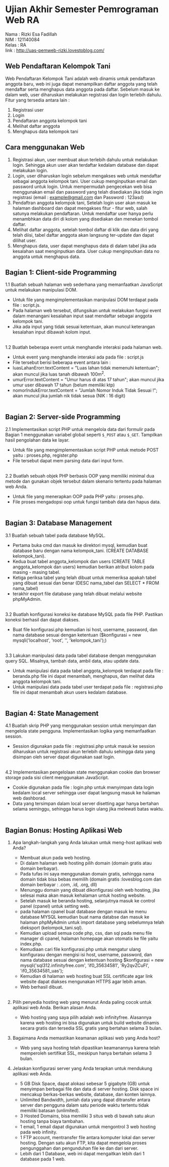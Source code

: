 # Ujian Akhir Semester Pemrograman Web RA

Nama   : Rizki Esa Fadillah<br>
NIM    : 121140084<br>
Kelas  : RA<br>
link   : http://uas-pemweb-rizki.lovestoblog.com/<br>

## Web Pendaftaran Kelompok Tani
Web Pendaftaran Kelompok Tani adalah web dinamis untuk pendaftaran anggota baru, web ini juga dapat 
menampilkan daftar anggota yang telah mendaftar serta menghapus data anggota pada daftar.
Sebelum masuk ke dalam web, user diharuskan melakukan registrasi dan login terlebih dahulu.
Fitur yang tersedia antara lain :
1. Registrasi user
2. Login
3. Pendaftaran anggota kelompok tani
4. Melihat daftar anggota
5. Menghapus data kelompok tani

## Cara menggunakan Web
1. Registrasi akun, user membuat akun terlebih dahulu untuk melakukan login. Sehingga akun user akan terdaftar kedalam database dan dapat melakukan login.
2. Login, user diharuskan login sebelum mengakses web untuk mendaftar sebagai anggota kelompok tani. User cukup menginputkan email dan password untuk login. Untuk mempermudah pengecekan web bisa menggunakan email dan password yang telah disediakan jika tidak ingin registrasi (email : example@gmail.com dan Password : 123asd)
3. Pendaftran anggota kelompok tani, Setelah login user akan masuk ke halaman dashboard dan dapat mengakses fitur - fitur web, salah satunya melakukan pendaftaran. Untuk mendaftar user hanya perlu menambhkan data diri di kolom yang disediakan dan menekan tombol daftar.
4. Melihat daftar anggota, setelah tombol daftar di klik dan data diri yang telah diisi, tabel daftar anggota akan langsung ter-update dan dapat dilihat user.
5. Menghapus data, user dapat menghapus data di dalam tabel jika ada kesalahan saat menginputkan data. User cukup menginputkan data no anggota untuk menghapus data.

## Bagian 1: Client-side Programming

1.1 Buatlah sebuah halaman web sederhana yang memanfaatkan JavaScript untuk melakukan manipulasi DOM. <br>
- Untuk file yang mengimplementasikan manipulasi DOM terdapat pada file : script.js.
- Pada halaman web tersebut, difungsikan untuk melakukan fungsi event dalam menangani kesalahan input saat mendaftar sebagai anggota kelompok tani.
- Jika ada input yang tidak sesuai ketentuan, akan muncul keterangan kesalahan input dibawah kolom input.<br><br>

1.2 Buatlah beberapa event untuk menghandle interaksi pada halaman web. <br>
- Untuk event yang menghandle interaksi ada pada file : script.js
- File tersebut berisi beberapa event antara lain :
- luasLahanErorr.textContent = "Luas lahan tidak memenuhi ketentuan"; akan muncul jika luas tanah dibawah 100m<sup>2</sup>.
- umurError.textContent = "Umur harus di atas 17 tahun"; akan muncul jika umur user dibawah 17 tahun (belum memiliki ktp)
- nomorIndukError.textContent = "Jumlah Nomor Induk Tidak Sesuai !"; akan muncul jika jumlah nik tidak sesua (NIK : 16 digit)<br><br>

## Bagian 2: Server-side Programming

2.1 Implementasikan script PHP untuk mengelola data dari formulir pada Bagian 1 menggunakan variabel global seperti `$_POST` atau `$_GET`. Tampilkan hasil pengolahan data ke layar. <br>
- Untuk file yang mengimplementasikan script PHP untuk metode POST yaitu : proses.php, register.php
- File tersebut dapat mem parsing data dari input form.<br><br>

2.2  Buatlah sebuah objek PHP berbasis OOP yang memiliki minimal dua metode dan gunakan objek tersebut dalam skenario tertentu pada halaman web Anda. <br>
- Untuk file yang menerapkan OOP pada PHP yaitu : proses.php.
- File proses mengadopsi oop untuk fungsi tambah data dan hapus data.<br><br>

## Bagian 3: Database Management

3.1 Buatlah sebuah tabel pada database MySQL. <br>
- Pertama buka cmd dan masuk ke direktori mysql, kemudian buat database baru dengan nama kelompok_tani. (CREATE DATABASE kelompok_tani).
- Kedua buat tabel anggota_kelompok dan users (CREATE TABLE anggota_kelompok dan users) kemudian berikan atribut kolom pada masing - masing tabel.
- Ketiga periksa tabel yang telah dibuat untuk memeriksa apakah tabel yang dibuat sesuai dan benar (DESC nama_tabel dan SELECT * FROM nama_tabel)
- terakhir export file database yang telah dibuat melalui website phpMyAdmin.<br><br>

3.2 Buatlah konfigurasi koneksi ke database MySQL pada file PHP. Pastikan koneksi berhasil dan dapat diakses. <br>
- Buat file konfigurasi.php kemudian isi host, username, password, dan nama database sesuai dengan ketentuan
($konfigurasi = new mysqli('localhost', 'root', '', 'kelompok_tani');) <br><br>

3.3 Lakukan manipulasi data pada tabel database dengan menggunakan query SQL. Misalnya, tambah data, ambil data, atau update data. <br>
- Untuk manipulasi data pada tabel anggota_kelompok terdapat pada file : beranda.php file ini dapat menambah, menghapus, dan melihat data anggota kelompok tani.
- Untuk manipulasi data pada tabel user terdapat pada file : registrasi.php file ini dapat menambah akun users kedalam database.<br><br>

## Bagian 4: State Management 

4.1  Buatlah skrip PHP yang menggunakan session untuk menyimpan dan mengelola state pengguna. Implementasikan logika yang memanfaatkan session. <br>
- Session digunakan pada file : registrasi.php untuk masuk ke session diharuskan untuk registrasi akun terlebih dahulu sehingga data yang disimpan oleh server dapat digunakan saat login.<br><br>

4.2  Implementasikan pengelolaan state menggunakan cookie dan browser storage pada sisi client menggunakan JavaScript. <br>
- Cookie digunakan pada file : login.php untuk mwnyimpan data login kedalam local server sehingga user dapat langsung masuk ke halaman web dashborad.
- Data yang tersimpan dalam local server disetting agar hanya bertahan selama seminggu, sehingga harus login ulang jika melewati batas waktu.<br><br>

## Bagian Bonus: Hosting Aplikasi Web
1. Apa langkah-langkah yang Anda lakukan untuk meng-host aplikasi web Anda?
   - Membuat akun pada web hosting.
   - Di dalam halaman web hosting pilih domain (domain gratis atau domain berbayar).
   - Pada tufas ini saya menggunakan domain gratis, sehingga nama domain tidak bisa bebas memilih (domain gratis :lovesblog.com dan domain berbayar : .com, .id, .org, dll)
   - Menunggu domain yang dibuat dikonfigurasi oleh web hosting, jika selesai maka akan masuk kehalaman untuk hosting website.
   - Setelah masuk ke beranda hosting, selanjutnya masuk ke control panel (cpanel) untuk setting web.
   - pada halaman cpanel buat database dengan masuk ke menu database MYSQL kemudian buat nama databse dan masuk ke halaman phpMyAdmin untuk import database yang sebelumnya telah dieksport (kelompok_tani.sql).
   - Kemudian upload semua code php, css, dan sql pada menu file manager di cpanel, halaman homepage akan otomatis ke file yaitu index.php.
   - Kemudiaan cari file konfigurasi.php untuk mengatur ulang konfigurasu dengan mengisi isi host, username, password, dan nama database sesuai dengan ketentuan hosting $konfigurasi = new mysqli('sql312.infinityfree.com', 'if0_35634581', 'Ry2qvZCuFl', 'if0_35634581_uas');
   - Kemudian di halaman web hosting buat SSL certificate agar link website dapat diakses mengunakan HTTPS agar lebih aman.
   - Web berhasil dibuat.<br><br>

2. Pilih penyedia hosting web yang menurut Anda paling cocok untuk aplikasi web Anda. Berikan alasan Anda.
   - Web hosting yang saya pilih adalah web infinityfree. Alasannya karena web hosting ini bisa digunakan untuk build website dinamis secara gratis dan tersedia SSL gratis yang bertahan selama 3 bulan.

3. Bagaimana Anda memastikan keamanan aplikasi web yang Anda host?
   - Web yang saya hosting telah dipastikan keamanannya karena telah memperoleh sertifikat SSL, meskipun hanya bertahan selama 3 bulan.
     
4. Jelaskan konfigurasi server yang Anda terapkan untuk mendukung aplikasi web Anda.
   - 5 GB Disk Space, dapat alokasi sebesar 5 gigabyte (GB) untuk menyimpan berbagai file dan data di server hosting. Disk space ini mencakup berkas-berkas website, database, dan konten lainnya.
   - Unlimited Bandwidth, jumlah data yang dapat ditransfer antara server dan pengguna dalam satu periode waktu tertentu tidak memiliki batasan (unlimited).
   - 3 Hosted Domains, bisa memiliki 3 situs web di bawah satu akun hosting tanpa biaya tambahan.
   - 1 email, 1 email dapat digunakan untuk mengontrol 3 web hosting pada web infinity.
   - 1 FTP account, mentransfer file antara komputer lokal dan server hosting. Dengan satu akun FTP, kita dapat mengelola proses pengunggahan dan pengunduhan file ke dan dari server.
   - Lebih dari 1 Database, web ini dapat mengaitkan lebih dari 1 database pada 1 web.
